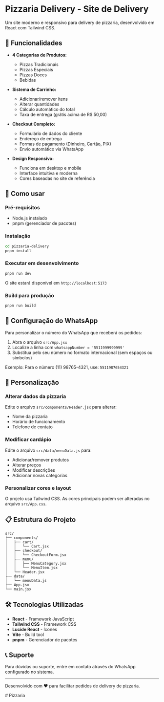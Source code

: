 # Pizzaria Delivery - Site de Delivery

Um site moderno e responsivo para delivery de pizzaria, desenvolvido em React com Tailwind CSS.

## 🍕 Funcionalidades

- **4 Categorias de Produtos:**
  - Pizzas Tradicionais
  - Pizzas Especiais
  - Pizzas Doces
  - Bebidas

- **Sistema de Carrinho:**
  - Adicionar/remover itens
  - Alterar quantidades
  - Cálculo automático do total
  - Taxa de entrega (grátis acima de R$ 50,00)

- **Checkout Completo:**
  - Formulário de dados do cliente
  - Endereço de entrega
  - Formas de pagamento (Dinheiro, Cartão, PIX)
  - Envio automático via WhatsApp

- **Design Responsivo:**
  - Funciona em desktop e mobile
  - Interface intuitiva e moderna
  - Cores baseadas no site de referência

## 🚀 Como usar

### Pré-requisitos
- Node.js instalado
- pnpm (gerenciador de pacotes)

### Instalação
```bash
cd pizzaria-delivery
pnpm install
```

### Executar em desenvolvimento
```bash
pnpm run dev
```

O site estará disponível em `http://localhost:5173`

### Build para produção
```bash
pnpm run build
```

## 📱 Configuração do WhatsApp

Para personalizar o número do WhatsApp que receberá os pedidos:

1. Abra o arquivo `src/App.jsx`
2. Localize a linha com `whatsappNumber = '5511999999999'`
3. Substitua pelo seu número no formato internacional (sem espaços ou símbolos)

Exemplo: Para o número (11) 98765-4321, use: `5511987654321`

## 🎨 Personalização

### Alterar dados da pizzaria
Edite o arquivo `src/components/Header.jsx` para alterar:
- Nome da pizzaria
- Horário de funcionamento
- Telefone de contato

### Modificar cardápio
Edite o arquivo `src/data/menuData.js` para:
- Adicionar/remover produtos
- Alterar preços
- Modificar descrições
- Adicionar novas categorias

### Personalizar cores e layout
O projeto usa Tailwind CSS. As cores principais podem ser alteradas no arquivo `src/App.css`.

## 📋 Estrutura do Projeto

```
src/
├── components/
│   ├── cart/
│   │   └── Cart.jsx
│   ├── checkout/
│   │   └── CheckoutForm.jsx
│   ├── menu/
│   │   ├── MenuCategory.jsx
│   │   └── MenuItem.jsx
│   └── Header.jsx
├── data/
│   └── menuData.js
├── App.jsx
└── main.jsx
```

## 🛠️ Tecnologias Utilizadas

- **React** - Framework JavaScript
- **Tailwind CSS** - Framework CSS
- **Lucide React** - Ícones
- **Vite** - Build tool
- **pnpm** - Gerenciador de pacotes

## 📞 Suporte

Para dúvidas ou suporte, entre em contato através do WhatsApp configurado no sistema.

---

Desenvolvido com ❤️ para facilitar pedidos de delivery de pizzaria.

#   P i z z a r i a  
 